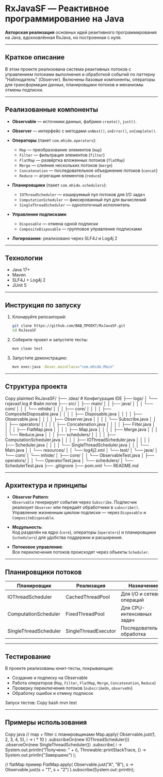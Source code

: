 # RxJavaSF — Реактивное программирование на Java

**Авторская реализация** основных идей реактивного программирования на Java, вдохновлённая RxJava, но построенная с нуля.

---

## Краткое описание

В этом проекте реализована система реактивных потоков с управлением потоками выполнения и обработкой событий по паттерну "Наблюдатель" (Observer). Включены базовые компоненты, операторы для трансформации данных, планировщики потоков и механизмы отмены подписки.

---

## Реализованные компоненты

- **Observable** — источники данных, фабрики `create()`, `just()`.
- **Observer** — интерфейс с методами `onNext()`, `onError()`, `onComplete()`.
- **Операторы** (пакет `com.mhide.operators`):

  - `Map` — преобразование элементов (`map`)
  - `Filter` — фильтрация элементов (`filter`)
  - `FlatMap` — развёртка вложенных потоков (`flatMap`)
  - `Merge` — слияние нескольких потоков (`merge`)
  - `Concatenation` — последовательное объединение потоков (`concat`)
  - `Reduce` — агрегация элементов (`reduce`)

- **Планировщики** (пакет `com.mhide.schedulers`):

  - `IOThreadScheduler` — кэшируемый пул потоков для I/O задач
  - `ComputationScheduler` — фиксированный пул для вычислений
  - `SingleThreadScheduler` — однопоточный исполнитель

- **Управление подписками**:

  - `Disposable` — отмена одной подписки
  - `CompositeDisposable` — групповое управление подписками

- **Логирование**: реализовано через SLF4J и Log4j 2

---

## Технологии

- Java 17+
- Maven
- SLF4J + Log4j 2
- JUnit 5

---

## Инструкция по запуску

1. Клонируйте репозиторий:

   ```bash
   git clone https://github.com/ВАШ_ПРОЕКТ/RxJavaSF.git
   cd RxJavaSF
   ```

2. Соберите проект и запустите тесты:

   ```bash
   mvn clean test
   ```

3. Запустите демонстрацию:

   ```bash
   mvn exec:java -Dexec.mainClass="com.mhide.Main"
   ```

---

## Структура проекта
Copy
plaintext
RxJavaSF/
├── .idea/ # Конфигурация IDE
├── logs/
│ └── rxjavasf.log # Файл логов
├── src/
│ ├── main/
│ │ ├── java/
│ │ │ └── com/
│ │ │ └── mhide/
│ │ │ ├── core/
│ │ │ │ ├── CompositeDisposable.java
│ │ │ │ ├── Disposable.java
│ │ │ │ ├── Observable.java
│ │ │ │ ├── Observer.java
│ │ │ │ └── Subscribe.java
│ │ │ ├── operators/
│ │ │ │ ├── Concatenation.java
│ │ │ │ ├── Filter.java
│ │ │ │ ├── FlatMap.java
│ │ │ │ ├── Map.java
│ │ │ │ ├── Merge.java
│ │ │ │ └── Reduce.java
│ │ │ ├── schedulers/
│ │ │ │ ├── ComputationScheduler.java
│ │ │ │ ├── IOThreadScheduler.java
│ │ │ │ ├── Scheduler.java
│ │ │ │ └── SingleThreadScheduler.java
│ │ │ └── Main.java
│ │ └── resources/
│ │ └── log4j2.xml
│ └── test/
│ └── java/
│ └── com/
│ └── mhide/
│ ├── core/
│ │ └── ObservableTest.java
│ ├── operators/
│ │ └── OperatorTest.java
│ └── schedulers/
│ └── SchedulerTest.java
├── .gitignore
├── pom.xml
└── README.md

---

## Архитектура и принципы

- **Observer Pattern**:  
  `Observable` генерирует события через `Subscribe`. Подписчик реализует `Observer` или передаёт обработчики в `subscribe()`. Управление жизненным циклом подписки — через `Disposable` и `CompositeDisposable`.

- **Модульность**:  
  Код разделён на ядро (`core`), операторы (`operators`) и планировщики (`schedulers`) для удобства поддержки и расширения.

- **Потоковое управление**:  
  Все переключения потоков происходят через объекты `Scheduler`.

---

## Планировщики потоков

| Планировщик           | Реализация                 | Назначение                  |
|----------------------|----------------------------|-----------------------------|
| IOThreadScheduler    | CachedThreadPool            | Для I/O и сетевых операций   |
| ComputationScheduler | FixedThreadPool             | Для CPU-интенсивных задач    |
| SingleThreadScheduler| SingleThreadExecutor        | Последовательная обработка   |

---

## Тестирование

В проекте реализованы юнит-тесты, покрывающие:

- Создание и подписку на Observable
- Работа операторов (`Map`, `Filter`, `FlatMap`, `Merge`, `Concatenation`, `Reduce`)
- Проверку переключения потоков (`subscribeOn`, `observeOn`)
- Обработку ошибок и отмену подписок

Запуск тестов:
Copy
bash
mvn test

---

## Примеры использования
Copy
java
// map + filter с планировщиками
Map.apply(
Observable.just(1, 2, 3, 4, 5),
i -> i * 10
)
.subscribeOn(new IOThreadScheduler())
.observeOn(new SingleThreadScheduler())
.subscribe(
i -> System.out.println("Получено: " + i),
Throwable::printStackTrace,
() -> System.out.println("Завершено")
);

// flatMap пример
FlatMap.apply(
Observable.just("A", "B"),
s -> Observable.just(s + "1", s + "2")
).subscribe(System.out::println);